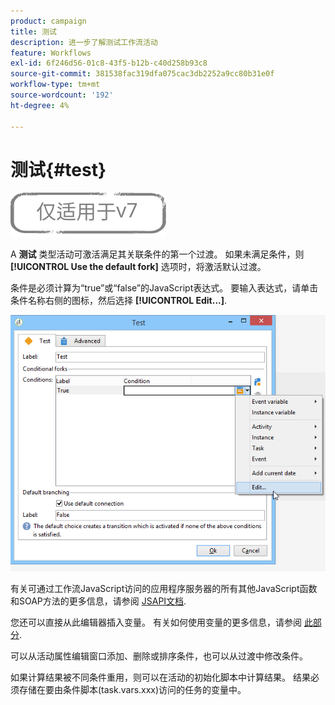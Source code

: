```yaml
---
product: campaign
title: 测试
description: 进一步了解测试工作流活动
feature: Workflows
exl-id: 6f246d56-01c8-43f5-b12b-c40d258b93c8
source-git-commit: 381538fac319dfa075cac3db2252a9cc80b31e0f
workflow-type: tm+mt
source-wordcount: '192'
ht-degree: 4%

---
```


# 测试{#test}

![](../../assets/v7-only.svg)

A **测试** 类型活动可激活满足其关联条件的第一个过渡。 如果未满足条件，则 **[!UICONTROL Use the default fork]** 选项时，将激活默认过渡。

条件是必须计算为“true”或“false”的JavaScript表达式。 要输入表达式，请单击条件名称右侧的图标，然后选择 **[!UICONTROL Edit...]**.

![](assets/edit_test.png)

有关可通过工作流JavaScript访问的应用程序服务器的所有其他JavaScript函数和SOAP方法的更多信息，请参阅 [JSAPI文档](https://experienceleague.adobe.com/developer/campaign-api/api/index.html?lang=zh-Hans).

您还可以直接从此编辑器插入变量。 有关如何使用变量的更多信息，请参阅 [此部分](javascript-scripts-and-templates.md#variables).

可以从活动属性编辑窗口添加、删除或排序条件，也可以从过渡中修改条件。

如果计算结果被不同条件重用，则可以在活动的初始化脚本中计算结果。 结果必须存储在要由条件脚本(task.vars.xxx)访问的任务的变量中。
